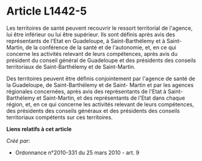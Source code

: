 # Article L1442-5

Les territoires de santé peuvent recouvrir le ressort territorial de l'agence, lui être inférieur ou lui être supérieur. Ils
sont définis après avis des représentants de l'Etat en Guadeloupe, à Saint-Barthélemy et à Saint-Martin, de la conférence de
la santé et de l'autonomie, et, en ce qui concerne les activités relevant de leurs compétences, après avis du président du
conseil général de Guadeloupe et des présidents des conseils territoriaux de Saint-Barthélemy et de Saint-Martin. 

Des territoires peuvent être définis conjointement par l'agence de santé de la Guadeloupe, de Saint-Barthélemy et de Saint-
Martin et par les agences régionales concernées, après avis des représentants de l'Etat à Saint-Barthélemy et Saint-Martin,
et des représentants de l'Etat dans chaque région, et, en ce qui concerne les activités relevant de leurs compétences, des
présidents des conseils généraux et des présidents des conseils territoriaux compétents sur ces territoires.

**Liens relatifs à cet article**

_Créé par_:

  - Ordonnance n°2010-331 du 25 mars 2010 - art. 9
